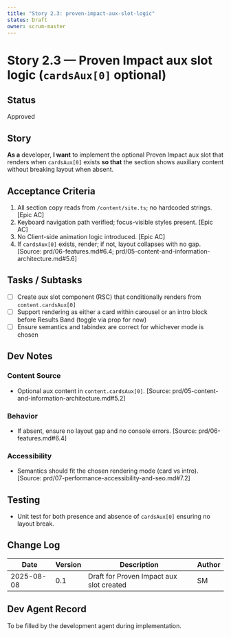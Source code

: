 ```yaml
---
title: "Story 2.3: proven-impact-aux-slot-logic"
status: Draft
owner: scrum-master
---
```


# Story 2.3 — Proven Impact aux slot logic (`cardsAux[0]` optional)

## Status
Approved

## Story
**As a** developer,
**I want** to implement the optional Proven Impact aux slot that renders when `cardsAux[0]` exists
**so that** the section shows auxiliary content without breaking layout when absent.

## Acceptance Criteria
1. All section copy reads from `/content/site.ts`; no hardcoded strings. [Epic AC]
2. Keyboard navigation path verified; focus-visible styles present. [Epic AC]
3. No Client-side animation logic introduced. [Epic AC]
4. If `cardsAux[0]` exists, render; if not, layout collapses with no gap. [Source: prd/06-features.md#6.4; prd/05-content-and-information-architecture.md#5.6]

## Tasks / Subtasks
- [ ] Create aux slot component (RSC) that conditionally renders from `content.cardsAux[0]`
- [ ] Support rendering as either a card within carousel or an intro block before Results Band (toggle via prop for now)
- [ ] Ensure semantics and tabindex are correct for whichever mode is chosen

## Dev Notes

### Content Source
- Optional aux content in `content.cardsAux[0]`. [Source: prd/05-content-and-information-architecture.md#5.2]

### Behavior
- If absent, ensure no layout gap and no console errors. [Source: prd/06-features.md#6.4]

### Accessibility
- Semantics should fit the chosen rendering mode (card vs intro). [Source: prd/07-performance-accessibility-and-seo.md#7.2]

## Testing
- Unit test for both presence and absence of `cardsAux[0]` ensuring no layout break.

## Change Log
| Date       | Version | Description                                 | Author |
|------------|---------|---------------------------------------------|--------|
| 2025-08-08 | 0.1     | Draft for Proven Impact aux slot created    | SM     |

## Dev Agent Record
To be filled by the development agent during implementation.


